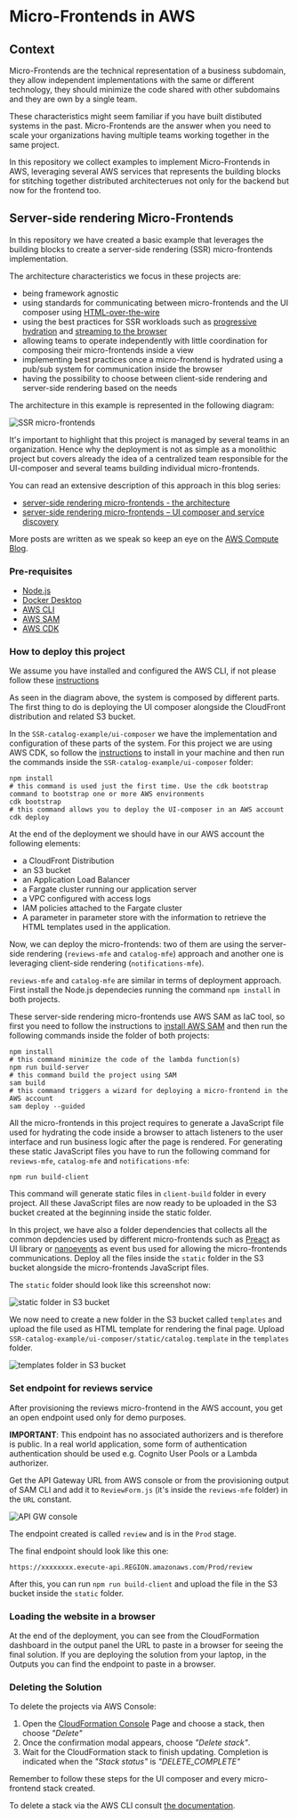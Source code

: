 # Micro-Frontends in AWS

## Context

Micro-Frontends are the technical representation of a business subdomain, they allow independent implementations with the same or different technology, they should minimize the code shared with other subdomains and they are own by a single team.

These characteristics might seem familiar if you have built distibuted systems in the past. Micro-Frontends are the answer when you need to scale your organizations having multiple teams working together in the same project.

In this repository we collect examples to implement Micro-Frontends in AWS, leveraging several AWS services that represents the building blocks for stitching together distributed architecterues not only for the backend but now for the frontend too.

## Server-side rendering Micro-Frontends

In this repository we have created a basic example that leverages the building blocks to create a server-side rendering (SSR) micro-frontends implementation.

The architecture characteristics we focus in these projects are:

- being framework agnostic
- using standards for communicating between micro-frontends and the UI composer using [HTML-over-the-wire](https://alistapart.com/article/the-future-of-web-software-is-html-over-websockets/)
- using the best practices for SSR workloads such as [progressive hydration](https://www.patterns.dev/posts/progressive-hydration/) and [streaming to the browser](https://www.patterns.dev/posts/ssr/)
- allowing teams to operate independently with little coordination for composing their micro-frontends inside a view
- implementing best practices once a micro-frontend is hydrated using a pub/sub system for communication inside the browser
- having the possibility to choose between client-side rendering and server-side rendering based on the needs

The architecture in this example is represented in the following diagram:

![SSR micro-frontends](./images/diagram.png)

It's important to highlight that this project is managed by several teams in an organization. Hence why the deployment is not as simple as a monolithic project but covers already the idea of a centralized team responsible for the UI-composer and several teams building individual micro-frontends.

You can read an extensive description of this approach in this blog series:

- [server-side rendering micro-frontends - the architecture](link)
- [server-side rendering micro-frontends – UI composer and service discovery](link)

More posts are written as we speak so keep an eye on the [AWS Compute Blog](link).

### Pre-requisites

- [Node.js](https://nodejs.org/en/download/)
- [Docker Desktop](https://www.docker.com/products/docker-desktop/)
- [AWS CLI](https://aws.amazon.com/cli/)
- [AWS SAM](https://aws.amazon.com/serverless/sam/)
- [AWS CDK](https://aws.amazon.com/cdk/)

### How to deploy this project

We assume you have installed and configured the AWS CLI, if not please follow these [instructions](https://docs.aws.amazon.com/cli/latest/userguide/getting-started-install.html#getting-started-install-instructions)

As seen in the diagram above, the system is composed by different parts.
The first thing to do is deploying the UI composer alongside the CloudFront distribution and related S3 bucket.

In the ```SSR-catalog-example/ui-composer``` we have the implementation and configuration of these parts of the system.
For this project we are using AWS CDK, so follow the [instructions](https://docs.aws.amazon.com/cdk/v2/guide/getting_started.html) to install in your machine and then run the commands inside the ```SSR-catalog-example/ui-composer``` folder:

```shell
npm install
# this command is used just the first time. Use the cdk bootstrap command to bootstrap one or more AWS environments
cdk bootstrap
# this command allows you to deploy the UI-composer in an AWS account
cdk deploy
```

At the end of the deployment we should have in our AWS account the following elements:

- a CloudFront Distribution
- an S3 bucket
- an Application Load Balancer
- a Fargate cluster running our application server
- a VPC configured with access logs
- IAM policies attached to the Fargate cluster
- A parameter in parameter store with the information to retrieve the HTML templates used in the application.

Now, we can deploy the micro-frontends: two of them are using the server-side rendering  (```reviews-mfe``` and ```catalog-mfe```) approach and another one is leveraging client-side rendering (```notifications-mfe```).

```reviews-mfe``` and ```catalog-mfe``` are similar in terms of deployment approach.
First install the Node.js dependecies running the command ```npm install``` in both projects.

These server-side rendering micro-frontends use AWS SAM as IaC tool, so first you need to follow the instructions to [install AWS SAM](https://docs.aws.amazon.com/serverless-application-model/latest/developerguide/install-sam-cli.html) and then run the following commands inside the folder of both projects:

```shell
npm install
# this command minimize the code of the lambda function(s)
npm run build-server
# this command build the project using SAM
sam build
# this command triggers a wizard for deploying a micro-frontend in the AWS account
sam deploy --guided
```

All the micro-frontends in this project requires to generate a JavaScript file used for hydrating the code inside a browser to attach listeners to the user interface and run business logic after the page is rendered.
For generating these static JavaScript files you have to run the following command for ```reviews-mfe```, ```catalog-mfe``` and ```notifications-mfe```:

```shell
npm run build-client
```

This command will generate static files in ```client-build``` folder in every project.
All these JavaScript files are now ready to be uploaded in the S3 bucket created at the beginning inside the static folder.

In this project, we have also a folder dependencies that collects all the common depdencies used by different micro-frontends such as [Preact](https://preactjs.com/) as UI library or [nanoevents](https://www.npmjs.com/package/nanoevents) as event bus used for allowing the micro-frontends communications.
Deploy all the files inside the ```static``` folder in the S3 bucket alongside the micro-frontends JavaScript files.

The ```static``` folder should look like this screenshot now:

![static folder in S3 bucket](./images/s3-static-folder.png)

We now need to create a new folder in the S3 bucket called ```templates``` and upload the file used as HTML template for rendering the final page. Upload ```SSR-catalog-example/ui-composer/static/catalog.template``` in the ```templates``` folder.

![templates folder in S3 bucket](./images/s3-templates-folder.png)

### Set endpoint for reviews service

After provisioning the reviews micro-frontend in the AWS account, you get an open endpoint used only for demo purposes.

**IMPORTANT**: This endpoint has no associated authorizers and is therefore is public.
In a real world application, some form of authentication authentication should be used e.g. Cognito User Pools or a Lambda authorizer.

Get the API Gateway URL from  AWS console or from the provisioning output of SAM CLI and add it to ```ReviewForm.js``` (it's inside the ```reviews-mfe``` folder) in the ```URL``` constant.

![API GW console](./images/apigw.png)

The endpoint created is called ```review``` and is in the ```Prod``` stage.

The final endpoint should look like this one:

```shell
https://xxxxxxxx.execute-api.REGION.amazonaws.com/Prod/review
```

After this, you can run ```npm run build-client``` and upload the file in the S3 bucket inside the ```static``` folder.

### Loading the website in a browser

At the end of the deployment, you can see from the CloudFormation dashboard in the output panel the URL to paste in a browser for seeing the final solution.
If you are deploying the solution from your laptop, in the Outputs you can find the endpoint to paste in a browser.

### Deleting the Solution

To delete the projects via AWS Console:

1. Open the [CloudFormation Console](https://console.aws.amazon.com/cloudformation/home) Page and choose a stack, then choose _"Delete"_
2. Once the confirmation modal appears, choose _"Delete stack"_.
3. Wait for the CloudFormation stack to finish updating. Completion is indicated when the _"Stack status"_ is _"DELETE_COMPLETE"_

Remember to follow these steps for the UI composer and every micro-frontend stack created.

To delete a stack via the AWS CLI consult [the documentation](https://docs.aws.amazon.com/cli/latest/reference/cloudformation/delete-stack.html).